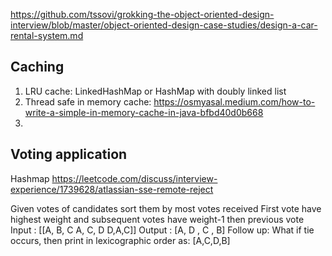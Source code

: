 https://github.com/tssovi/grokking-the-object-oriented-design-interview/blob/master/object-oriented-design-case-studies/design-a-car-rental-system.md

Caching
-------------------------
1. LRU cache: LinkedHashMap or HashMap with doubly linked list
2. Thread safe in memory cache: https://osmyasal.medium.com/how-to-write-a-simple-in-memory-cache-in-java-bfbd40d0b668
3. 

Voting application
-----------------------
Hashmap
https://leetcode.com/discuss/interview-experience/1739628/atlassian-sse-remote-reject

Given votes of candidates sort them by most votes received
First vote have highest weight and subsequent votes have weight-1 then previous vote
Input : [[A, B, C
A, C, D
D,A,C]]
Output : [A, D , C , B]
Follow up: What if tie occurs, then print in lexicographic order as: [A,C,D,B]






